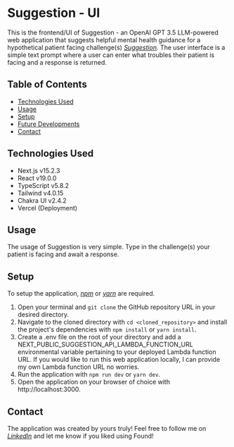 # Suggestion - UI

This is the frontend/UI of Suggestion - an OpenAI GPT 3.5 LLM-powered web application that suggests helpful mental health guidance for a hypothetical patient facing challenge(s) [_Suggestion_](https://suggestion-ui.vercel.app/). The user interface is a simple text prompt where a user can enter what troubles their patient is facing and a response is returned.

## Table of Contents

- [Technologies Used](#technologies-used)
- [Usage](#usage)
- [Setup](#setup)
- [Future Developments](#future-developments)
- [Contact](#contact)

## Technologies Used

- Next.js v15.2.3
- React v19.0.0
- TypeScript v5.8.2
- Tailwind v4.0.15
- Chakra UI v2.4.2
- Vercel (Deployment)

## Usage

The usage of Suggestion is very simple. Type in the challenge(s) your patient is facing and await a response.

## Setup

To setup the application, [_npm_](https://docs.npmjs.com/downloading-and-installing-node-js-and-npm) or [_yarn_](https://classic.yarnpkg.com/lang/en/docs/install/#mac-stable) are required.

1. Open your terminal and `git clone` the GitHub repository URL in your desired directory.
2. Navigate to the cloned directory with `cd <cloned_repository>` and install the project's dependencies with `npm install` or `yarn install`.
3. Create a .env file on the root of your directory and add a NEXT_PUBLIC_SUGGESTION_API_LAMBDA_FUNCTION_URL environmental variable pertaining to your deployed Lambda function URL. If you would like to run this web application locally, I can provide my own Lambda function URL no worries.
4. Run the application with `npm run dev` or `yarn dev`.
5. Open the application on your browser of choice with http://localhost:3000.

## Contact

The application was created by yours truly! Feel free to follow me on [_LinkedIn_](https://www.linkedin.com/in/ahmed-gorashi-546447b5/) and let me know if you liked using Found!
